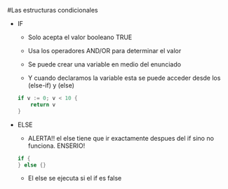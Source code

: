 #Las estructuras condicionales

- IF

    - Solo acepta el valor booleano TRUE

    - Usa los operadores AND/OR para determinar el valor

    - Se puede crear una variable en medio del enunciado

    - Y cuando declaramos la variable esta se puede acceder desde los (else-if) y (else)
    ```go
    if v := 0; v < 10 {
        return v
    }
    ```

- ELSE

    - ALERTA!! el else tiene que ir exactamente despues del if sino no funciona. ENSERIO!
    ```go
    if {
   } else {}
    ```
    - El else se ejecuta si el if es false

